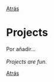 [Atrás](https://drodrigo96.github.io/)

# Projects
<p align="justify">Por añadir...
<br><br>
<i>Projects are fun.</i>
</p>








[Atrás](https://drodrigo96.github.io/)
